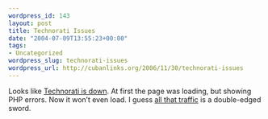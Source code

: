 ```yaml
--- 
wordpress_id: 143
layout: post
title: Technorati Issues
date: "2004-07-09T13:55:23+00:00"
tags: 
- Uncategorized
wordpress_slug: technorati-issues
wordpress_url: http://cubanlinks.org/2006/11/30/technorati-issues
---
```

<p>Looks like <a href="http://www.technorati.com">Technorati is down</a>.  At first the page was loading, but showing <span class="caps">PHP</span> errors.  Now it won&#8217;t even load.  I guess <a href="http://www.gapingvoid.com/Moveable_Type/archives/000842.html">all that traffic</a> is a double-edged sword.</p>
